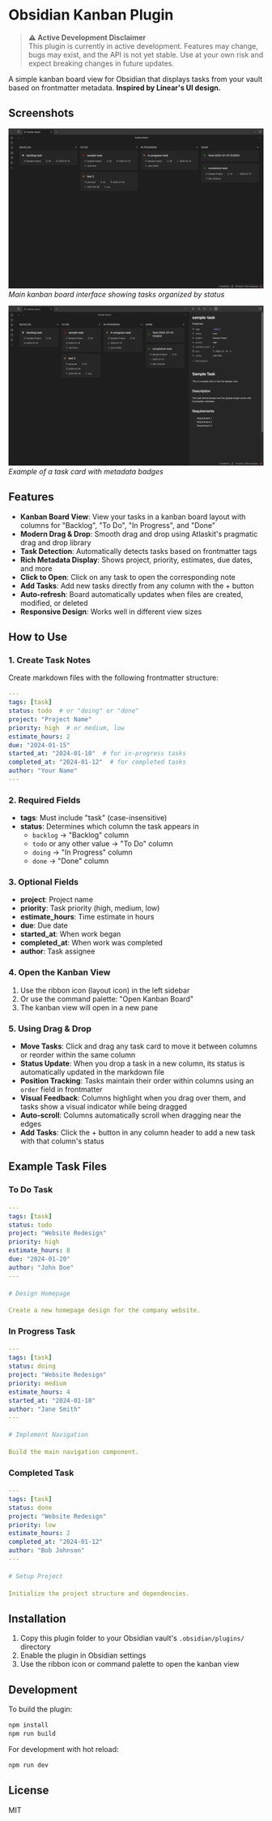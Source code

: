 # Obsidian Kanban Plugin

> **⚠️ Active Development Disclaimer**  
> This plugin is currently in active development. Features may change, bugs may exist, and the API is not yet stable. Use at your own risk and expect breaking changes in future updates.

A simple kanban board view for Obsidian that displays tasks from your vault based on frontmatter metadata. **Inspired by Linear's UI design.**

## Screenshots

![Kanban Board View](screenshots/kanban-board.png)
*Main kanban board interface showing tasks organized by status*

![Task Details](screenshots/task-details.png)
*Example of a task card with metadata badges*

## Features

- **Kanban Board View**: View your tasks in a kanban board layout with columns for "Backlog", "To Do", "In Progress", and "Done"
- **Modern Drag & Drop**: Smooth drag and drop using Atlaskit's pragmatic drag and drop library 
- **Task Detection**: Automatically detects tasks based on frontmatter tags
- **Rich Metadata Display**: Shows project, priority, estimates, due dates, and more
- **Click to Open**: Click on any task to open the corresponding note
- **Add Tasks**: Add new tasks directly from any column with the + button
- **Auto-refresh**: Board automatically updates when files are created, modified, or deleted
- **Responsive Design**: Works well in different view sizes

## How to Use

### 1. Create Task Notes

Create markdown files with the following frontmatter structure:

```yaml
---
tags: [task]
status: todo  # or "doing" or "done"
project: "Project Name"
priority: high  # or medium, low
estimate_hours: 2
due: "2024-01-15"
started_at: "2024-01-10"  # for in-progress tasks
completed_at: "2024-01-12"  # for completed tasks
author: "Your Name"
---
```

### 2. Required Fields

- **tags**: Must include "task" (case-insensitive)
- **status**: Determines which column the task appears in
  - `backlog` → "Backlog" column
  - `todo` or any other value → "To Do" column
  - `doing` → "In Progress" column  
  - `done` → "Done" column

### 3. Optional Fields

- **project**: Project name
- **priority**: Task priority (high, medium, low)
- **estimate_hours**: Time estimate in hours
- **due**: Due date
- **started_at**: When work began
- **completed_at**: When work was completed
- **author**: Task assignee

### 4. Open the Kanban View

1. Use the ribbon icon (layout icon) in the left sidebar
2. Or use the command palette: "Open Kanban Board"
3. The kanban view will open in a new pane

### 5. Using Drag & Drop

- **Move Tasks**: Click and drag any task card to move it between columns or reorder within the same column
- **Status Update**: When you drop a task in a new column, its status is automatically updated in the markdown file
- **Position Tracking**: Tasks maintain their order within columns using an `order` field in frontmatter
- **Visual Feedback**: Columns highlight when you drag over them, and tasks show a visual indicator while being dragged
- **Auto-scroll**: Columns automatically scroll when dragging near the edges
- **Add Tasks**: Click the + button in any column header to add a new task with that column's status

## Example Task Files

### To Do Task
```yaml
---
tags: [task]
status: todo
project: "Website Redesign"
priority: high
estimate_hours: 8
due: "2024-01-20"
author: "John Doe"
---

# Design Homepage

Create a new homepage design for the company website.
```

### In Progress Task
```yaml
---
tags: [task]
status: doing
project: "Website Redesign"
priority: medium
estimate_hours: 4
started_at: "2024-01-10"
author: "Jane Smith"
---

# Implement Navigation

Build the main navigation component.
```

### Completed Task
```yaml
---
tags: [task]
status: done
project: "Website Redesign"
priority: low
estimate_hours: 2
completed_at: "2024-01-12"
author: "Bob Johnson"
---

# Setup Project

Initialize the project structure and dependencies.
```

## Installation

1. Copy this plugin folder to your Obsidian vault's `.obsidian/plugins/` directory
2. Enable the plugin in Obsidian settings
3. Use the ribbon icon or command palette to open the kanban view

## Development

To build the plugin:

```bash
npm install
npm run build
```

For development with hot reload:

```bash
npm run dev
```

## License

MIT
